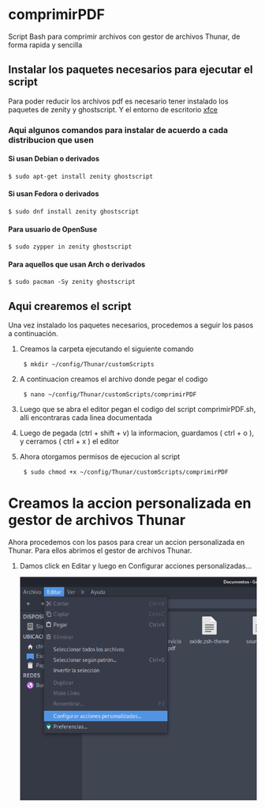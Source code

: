 # comprimirPDF
Script Bash para comprimir archivos con gestor de archivos Thunar, de forma rapida y sencilla

## Instalar los paquetes necesarios para ejecutar el script
Para poder reducir los archivos pdf es necesario tener instalado los paquetes de zenity y ghostscript. Y el entorno
de escritorio [xfce](https://www.xfce.org/)

### Aqui algunos comandos para instalar de acuerdo a cada distribucion que usen

#### Si usan Debian o derivados
	$ sudo apt-get install zenity ghostscript

#### Si usan Fedora o derivados
	$ sudo dnf install zenity ghostscript

#### Para usuario de OpenSuse
	$ sudo zypper in zenity ghostscript

#### Para aquellos que usan Arch o derivados
	$ sudo pacman -Sy zenity ghostscript

## Aqui crearemos el script
Una vez instalado los paquetes necesarios, procedemos a seguir los pasos a continuación.

1. Creamos la carpeta ejecutando el siguiente comando

		$ mkdir ~/config/Thunar/customScripts

2. A continuacion creamos el archivo donde pegar el codigo

		$ nano ~/config/Thunar/customScripts/comprimirPDF

3. Luego que se abra el editor pegan el codigo del script comprimirPDF.sh, alli encontraras cada linea documentada

4. Luego de pegada (ctrl + shift + v) la informacion, guardamos ( ctrl + o ), y cerramos ( ctrl + x ) el editor

5. Ahora otorgamos permisos de ejecucion al script

		$ sudo chmod +x ~/config/Thunar/customScripts/comprimirPDF

# Creamos la accion personalizada en gestor de archivos Thunar
Ahora procedemos con los pasos para crear un accion personalizada en Thunar.
Para ellos abrimos el gestor de archivos Thunar.

1. Damos click en Editar y luego en Configurar acciones personalizadas...

	![ScreenShot 1](screenshots/screenshot_1.png)